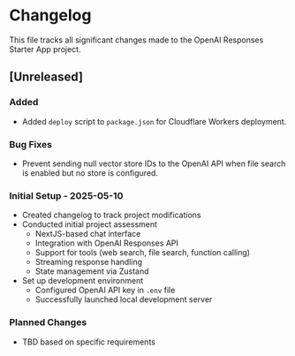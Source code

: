 # Changelog

This file tracks all significant changes made to the OpenAI Responses Starter App project.

## [Unreleased]

### Added
- Added `deploy` script to `package.json` for Cloudflare Workers deployment.

### Bug Fixes
- Prevent sending null vector store IDs to the OpenAI API when file search is enabled but no store is configured.

### Initial Setup - 2025-05-10
- Created changelog to track project modifications
- Conducted initial project assessment
  - NextJS-based chat interface
  - Integration with OpenAI Responses API
  - Support for tools (web search, file search, function calling)
  - Streaming response handling
  - State management via Zustand
- Set up development environment
  - Configured OpenAI API key in `.env` file
  - Successfully launched local development server

### Planned Changes
- TBD based on specific requirements
